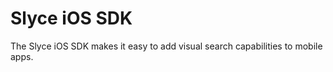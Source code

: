 Slyce iOS SDK
==============

The Slyce iOS SDK makes it easy to add visual search capabilities to mobile apps.



